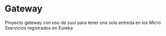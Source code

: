 # Gateway
Proyecto gateway con uso de zuul para tener una sola entreda en los Micro Sservicios registrados en Eureka
